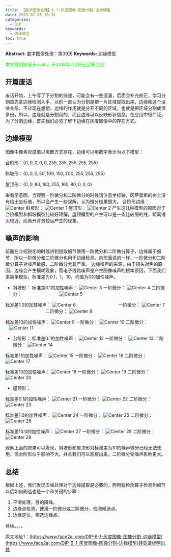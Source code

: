 ```yaml
---
title: 【数字图像处理】6.1:灰度图像-图像分割 边缘模型
date: 2015-02-05 16:33
categories:
  - DIP
keywords:
  - 边缘模型
toc: true
---
```

**Abstract:** 数字图像处理：第39天
**Keywords:** 边缘模型
<!--more-->
<font color="00FF00">本文最初发表于csdn，于2018年2月17日迁移至此</font>
## 开篇废话
废话开始，上午写了下分割的综述，可能会有一些遗漏，后面会补充修正，学习分割首先拿边缘检测入手，以前一直认为分割是把一片区域提取出来，边缘和这个没啥关系，不过现在想想，边缘的作用就是分开不同的区域，也就是把区域分割成很多份，所以，边缘就是分割用的，而且边缘可以反映形状信息，在应用中很广泛。为了分割边缘，首先我们必须了解下边缘在灰度图像中的存在方式。

## 边缘模型
图像中像素灰度值以离散方式存在，边缘可以用数字表示为以下模型：

台阶形：$\{0,0,0,0,0,255,255,255,255,255\}$

斜坡形：$\{0,0,0,50,100,150,200,255,255,255\}$

屋顶形：$\{0,0,80,160,255,160,80,0,0,0\}$

来看示意图，当观察一阶微分和二阶微分的时候请注意坐标轴，冈萨雷斯的树上没有给出坐标值，所以会产生一些误解，认为微分结果很大。
台阶形边缘：
![Center][]
斜坡形：
![Center 1][]
屋顶形：
![Center 2][]
产生这几种模型的原因对于台阶模型和斜坡模型比较好理解，屋顶模型的产生可以是一条比较细的线，距离镜头较近，而离开背景较远产生的现象。
## 噪声的影响
前面在介绍锐化的时候讲到提取细节使用一阶微分和二阶微分算子，边缘属于细节，所以一阶微分和二阶微分也用于边缘检测。向前面说的一样，一阶微分和二阶微分算子对噪声敏感，二阶微分尤其严重。
边缘噪声的来源，由于镜头对焦的原因，边缘会产生模糊现象，而电子线路噪声是产生图像噪声的根本原因，下面我们来简单模拟，标准差为0.1，1，10，均值为0的加性噪声。
 * 斜坡形：
标准差0.1的加性噪声：
![Center 3][]
一阶微分：
![Center 4][]
二阶微分：                             
![Center 5][]

标准差1.0的加性噪声：
![Center 6][]                                 
一阶微分：
![Center 7][]                               
二阶微分：
![Center 8][]


标准差10的加性噪声：
![Center 9][]
一阶微分：
![Center 10][]
二阶微分：               
![Center 11][]

 *  台阶形：
标准差0.1的加性噪声：
![Center 12][]
一阶微分：
![Center 13][]
二阶微分：
![Center 14][] 

标准差1的加性噪声：
![Center 15][]
一阶微分：
![Center 16][]
二阶微分：
![Center 17][] 

标准差10的加性噪声：
![Center 18][]
一阶微分：
![Center 19][]
二阶微分：
![Center 20][]

 *  屋顶形：

标准差0.1的加性噪声：
![Center 21][]
一阶微分：
![Center 22][]
二阶微分：
![Center 23][] 

标准差1.0的加性噪声：
![Center 24][]
一阶微分：
![Center 25][]
二阶微分：
![Center 26][] 

标准差10.0的加性噪声：
![Center 27][]
一阶微分：
![Center 28][]
二阶微分：
![Center 29][]

观察上面的效果可以发现，斜坡形和屋顶形对标准差为10的噪声微分已经无法使用，但台阶形似乎影响不大。并且我们可以观察出来，二阶微分受噪声影响更大。
## 总结
根据上述，我们发现去噪处理对于边缘提取是必要的，而用有检测算子检测到细节以后如何刷选也是一个和关键的步骤：

1. 平滑处理，目的降噪。
2. 边缘点检测，使用一阶微分或二阶微分，检测候选点。
3. 边缘定位，筛选边缘点。

待续。。。。



[Center]: https://tony4ai-1251394096.cos.ap-hongkong.myqcloud.com/blog_images/DIP-6-1-灰度图像-图像分割-边缘模型/20150205151021004.png
[Center 1]: https://tony4ai-1251394096.cos.ap-hongkong.myqcloud.com/blog_images/DIP-6-1-灰度图像-图像分割-边缘模型/20150205151044448.png
[Center 2]: https://tony4ai-1251394096.cos.ap-hongkong.myqcloud.com/blog_images/DIP-6-1-灰度图像-图像分割-边缘模型/20150205151101049.png
[Center 3]: https://tony4ai-1251394096.cos.ap-hongkong.myqcloud.com/blog_images/DIP-6-1-灰度图像-图像分割-边缘模型/20150205152709312.png
[Center 4]: https://tony4ai-1251394096.cos.ap-hongkong.myqcloud.com/blog_images/DIP-6-1-灰度图像-图像分割-边缘模型/20150205152715643.png
[Center 5]: https://tony4ai-1251394096.cos.ap-hongkong.myqcloud.com/blog_images/DIP-6-1-灰度图像-图像分割-边缘模型/20150205152719951.png
[Center 6]: https://tony4ai-1251394096.cos.ap-hongkong.myqcloud.com/blog_images/DIP-6-1-灰度图像-图像分割-边缘模型/20150205152840790.png
[Center 7]: https://tony4ai-1251394096.cos.ap-hongkong.myqcloud.com/blog_images/DIP-6-1-灰度图像-图像分割-边缘模型/20150205152849696.png
[Center 8]: https://tony4ai-1251394096.cos.ap-hongkong.myqcloud.com/blog_images/DIP-6-1-灰度图像-图像分割-边缘模型/20150205152855592.png
[Center 9]: https://tony4ai-1251394096.cos.ap-hongkong.myqcloud.com/blog_images/DIP-6-1-灰度图像-图像分割-边缘模型/20150205154004742.png
[Center 10]: https://tony4ai-1251394096.cos.ap-hongkong.myqcloud.com/blog_images/DIP-6-1-灰度图像-图像分割-边缘模型/20150205154023774.png
[Center 11]: https://tony4ai-1251394096.cos.ap-hongkong.myqcloud.com/blog_images/DIP-6-1-灰度图像-图像分割-边缘模型/20150205154043587.png
[Center 12]: https://tony4ai-1251394096.cos.ap-hongkong.myqcloud.com/blog_images/DIP-6-1-灰度图像-图像分割-边缘模型/20150205154555507.png
[Center 13]: https://tony4ai-1251394096.cos.ap-hongkong.myqcloud.com/blog_images/DIP-6-1-灰度图像-图像分割-边缘模型/20150205154545585.png
[Center 14]: https://tony4ai-1251394096.cos.ap-hongkong.myqcloud.com/blog_images/DIP-6-1-灰度图像-图像分割-边缘模型/20150205154538191.png
[Center 15]: https://tony4ai-1251394096.cos.ap-hongkong.myqcloud.com/blog_images/DIP-6-1-灰度图像-图像分割-边缘模型/20150205154530703.png
[Center 16]: https://tony4ai-1251394096.cos.ap-hongkong.myqcloud.com/blog_images/DIP-6-1-灰度图像-图像分割-边缘模型/20150205154524260.png
[Center 17]: https://tony4ai-1251394096.cos.ap-hongkong.myqcloud.com/blog_images/DIP-6-1-灰度图像-图像分割-边缘模型/20150205154517349.png
[Center 18]: https://tony4ai-1251394096.cos.ap-hongkong.myqcloud.com/blog_images/DIP-6-1-灰度图像-图像分割-边缘模型/20150205154509707.png
[Center 19]: https://tony4ai-1251394096.cos.ap-hongkong.myqcloud.com/blog_images/DIP-6-1-灰度图像-图像分割-边缘模型/20150205154503187.png
[Center 20]: https://tony4ai-1251394096.cos.ap-hongkong.myqcloud.com/blog_images/DIP-6-1-灰度图像-图像分割-边缘模型/20150205154457883.png
[Center 21]: https://tony4ai-1251394096.cos.ap-hongkong.myqcloud.com/blog_images/DIP-6-1-灰度图像-图像分割-边缘模型/20150205155323573.png
[Center 22]: https://tony4ai-1251394096.cos.ap-hongkong.myqcloud.com/blog_images/DIP-6-1-灰度图像-图像分割-边缘模型/20150205155312591.png
[Center 23]: https://tony4ai-1251394096.cos.ap-hongkong.myqcloud.com/blog_images/DIP-6-1-灰度图像-图像分割-边缘模型/20150205155305820.png
[Center 24]: https://tony4ai-1251394096.cos.ap-hongkong.myqcloud.com/blog_images/DIP-6-1-灰度图像-图像分割-边缘模型/20150205155256647.png
[Center 25]: https://tony4ai-1251394096.cos.ap-hongkong.myqcloud.com/blog_images/DIP-6-1-灰度图像-图像分割-边缘模型/20150205155251715.png
[Center 26]: https://tony4ai-1251394096.cos.ap-hongkong.myqcloud.com/blog_images/DIP-6-1-灰度图像-图像分割-边缘模型/20150205155245725.png
[Center 27]: https://tony4ai-1251394096.cos.ap-hongkong.myqcloud.com/blog_images/DIP-6-1-灰度图像-图像分割-边缘模型/20150205155239984.png
[Center 28]: https://tony4ai-1251394096.cos.ap-hongkong.myqcloud.com/blog_images/DIP-6-1-灰度图像-图像分割-边缘模型/20150205155234196.png
[Center 29]: https://tony4ai-1251394096.cos.ap-hongkong.myqcloud.com/blog_images/DIP-6-1-灰度图像-图像分割-边缘模型/20150205155228674.png





原文地址1：[https://www.face2ai.com/DIP-6-1-灰度图像-图像分割-边缘模型](https://www.face2ai.com/DIP-6-1-灰度图像-图像分割-边缘模型)转载请标明出处
